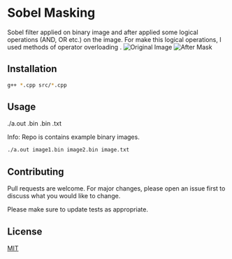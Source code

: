 # Sobel Masking

Sobel filter applied on binary image and after applied some logical operations (AND, OR etc.) on the image. For make this logical operations, I used methods of operator overloading .
![Original Image](https://www.researchgate.net/profile/Dibya_Bora4/publication/314446743/figure/fig3/AS:470301768196096@1489140087642/Original-Lena-Color-Image.png)
![After Mask](https://i.hizliresim.com/XMEW1R.png)
## Installation

```bash
g++ *.cpp src/*.cpp
```

## Usage
./a.out <image1>.bin <image2>.bin <textfile>.txt

Info: Repo is contains example binary images.
```bash
./a.out image1.bin image2.bin image.txt
```

## Contributing
Pull requests are welcome. For major changes, please open an issue first to discuss what you would like to change.

Please make sure to update tests as appropriate.

## License
[MIT](https://choosealicense.com/licenses/mit/)
